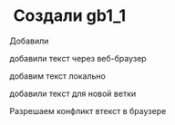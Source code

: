 #  Создали gb1_1
Добавили

добавили текст через веб-браузер

добавим текст локально

добавили текст для новой ветки

Разрешаем конфликт втекст в браузере
